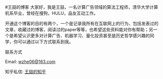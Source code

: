#王喆的博客
大家好，我是王喆，一名计算广告领域的算法工程师，清华大学计算机系毕业，曾经在搜狗，HULU，品友互动工作。

开通这个博客的目的有两个，一个是记录我所有在互联网上的行为，包括发表过的文章，收藏过的博客，阅读过的paper等等，也希望这些资料能对你有帮助；另一个是希望认识更多对计算广告、机器学习、量化投资甚至是历史哲学感兴趣的同学，你可以通过以下方式联系到我。

联系方式

Email: wzhe06@163.com

知乎私信: [王喆的知乎](https://www.zhihu.com/people/wang-zhe-58)
